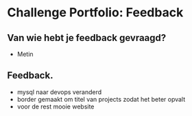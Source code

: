 # Challenge Portfolio: Feedback

##  Van wie hebt je feedback gevraagd?  
- Metin 

## Feedback.

- mysql naar devops veranderd
- border gemaakt om titel van projects zodat het beter opvalt
- voor de rest mooie website